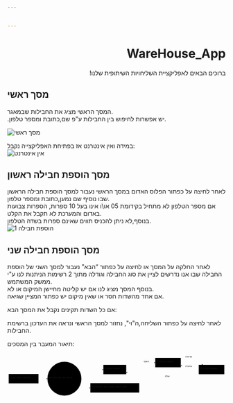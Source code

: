 ```yaml
---


---
```

<h1 dir="rtl" id="ddb">WareHouse_App</h1>
<p dir="rtl">ברוכים הבאים לאפליקציית השליחויות השיתופית שלנו!</p>
<h2 id="מסך-ראשי">מסך ראשי</h2>
<p>המסך הראשי מציג את החבילות שבמאגר.<br>
.יש אפשרות לחיפוש בין החבילות ע"פ שם,כתובת ומספר טלפון.</p>
<p><img src="https://github.com/shlomichi1351/WareHouse_App/blob/master/%D7%9E%D7%A1%D7%9A%20%D7%A8%D7%90%D7%A9%D7%99.jpg?raw=true" alt="מסך ראשי"></p>
<p>במידה ואין אינטרנט אז בפתיחת האפליקצייה נקבל:<br>
<img src="https://github.com/shlomichi1351/WareHouse_App/blob/master/%D7%90%D7%99%D7%9F_%D7%90%D7%99%D7%A0%D7%98%D7%A8%D7%A0%D7%98.jpg?raw=true" alt="אין אינטרנט"></p>
<h2 id="מסך-הוספת-חבילה-ראשון">מסך הוספת חבילה ראשון</h2>
<p>לאחר לחיצה על כפתור הפלוס האדום במסך הראשי נעבור למסך הוספת חבילה הראשון שבו נוסיף שם נמען,כתובת ומספר טלפון.<br>
אם מספר הטלפון לא מתחיל בקידומת 05 או\ו אינו בעל 10 ספרות, הספרות צבועות באדום והמערכת לא תקבל את הקלט.<br>
בנוסף,לא ניתן להכניס תווים שאינם ספרות בשדה הטלפון.<br>
<img src="https://github.com/shlomichi1351/WareHouse_App/blob/master/%D7%94%D7%95%D7%A1%D7%A4%D7%941.jpg?raw=true" alt="הוספת חבילה 1"></p>
<h2 id="מסך-הוספת-חבילה-שני">מסך הוספת חבילה שני</h2>
<p>לאחר החלקה על המסך או לחיצה על כפתור “הבא” נעבור למסך השני של הוספת החבילה שבו אנו נדרשים לציין את סוג החבילה וגודלה מתוך 2 רשימות הניתנות לנו ע"י ממשק המשתמש.<br>
בנוסף המסך מציג לנו אם יש קליטה מחיישן המיקום או לא.<br>
אם אחד מהשדות חסר או שאין מיקום יש כפתור המציין שגיאה.<br>
<img src="https://github.com/shlomichi1351/WareHouse_App/blob/master/%D7%94%D7%95%D7%A1%D7%A4%D7%942_%D7%9C%D7%90%D7%9E%D7%90%D7%95%D7%A9%D7%A8.jpg?raw=true" alt=""></p>
<p>אם כל השדות תקינים נקבל את המסך הבא:<br>
<img src="https://github.com/shlomichi1351/WareHouse_App/blob/master/%D7%94%D7%95%D7%A1%D7%A4%D7%942%D7%9E%D7%90%D7%95%D7%A9%D7%A8.jpg?raw=true" alt=""></p>
<p>לאחר לחיצה על כפתור השליחה,ה"וי", נחזור למסך הראשי ונראה את העדכון ברשימת החבילות.</p>
<p>תיאור המעבר בין המסכים:</p>
<div class="mermaid"><svg xmlns="http://www.w3.org/2000/svg" id="mermaid-svg-hC1lquW1J2CWaEJd" width="100%" style="max-width: 1223.4375px;" viewBox="0 0 1223.4375 243.734375"><g transform="translate(-12, -12)"><g class="output"><g class="clusters"></g><g class="edgePaths"><g class="edgePath" style="opacity: 1;"><path class="path" d="M186.75,152.5L211.75,152.5L236.75,152.5" marker-end="url(#arrowhead20877)" style="fill:none"></path><defs><marker id="arrowhead20877" viewBox="0 0 10 10" refX="9" refY="5" markerUnits="strokeWidth" markerWidth="8" markerHeight="6" orient="auto"><path d="M 0 0 L 10 5 L 0 10 z" class="arrowheadPath" style="stroke-width: 1; stroke-dasharray: 1, 0;"></path></marker></defs></g><g class="edgePath" style="opacity: 1;"><path class="path" d="M419.5920189322289,115.15717061758144L452.21875,101.25L550.0703125,101.25" marker-end="url(#arrowhead20878)" style="fill:none"></path><defs><marker id="arrowhead20878" viewBox="0 0 10 10" refX="9" refY="5" markerUnits="strokeWidth" markerWidth="8" markerHeight="6" orient="auto"><path d="M 0 0 L 10 5 L 0 10 z" class="arrowheadPath" style="stroke-width: 1; stroke-dasharray: 1, 0;"></path></marker></defs></g><g class="edgePath" style="opacity: 1;"><path class="path" d="M419.5920189322289,189.84282938241856L452.21875,203.75L477.21875,203.75" marker-end="url(#arrowhead20879)" style="fill:none"></path><defs><marker id="arrowhead20879" viewBox="0 0 10 10" refX="9" refY="5" markerUnits="strokeWidth" markerWidth="8" markerHeight="6" orient="auto"><path d="M 0 0 L 10 5 L 0 10 z" class="arrowheadPath" style="stroke-width: 1; stroke-dasharray: 1, 0;"></path></marker></defs></g><g class="edgePath" style="opacity: 1;"><path class="path" d="M678.1640625,87.59782328419786L795.90625,62.5L840.796875,62.5" marker-end="url(#arrowhead20880)" style="fill:none"></path><defs><marker id="arrowhead20880" viewBox="0 0 10 10" refX="9" refY="5" markerUnits="strokeWidth" markerWidth="8" markerHeight="6" orient="auto"><path d="M 0 0 L 10 5 L 0 10 z" class="arrowheadPath" style="stroke-width: 1; stroke-dasharray: 1, 0;"></path></marker></defs></g><g class="edgePath" style="opacity: 1;"><path class="path" d="M1084.3125,93.90319217196021L1034.1171875,88.75L983.921875,77.92829643888354" marker-end="url(#arrowhead20881)" style="fill:none"></path><defs><marker id="arrowhead20881" viewBox="0 0 10 10" refX="9" refY="5" markerUnits="strokeWidth" markerWidth="8" markerHeight="6" orient="auto"><path d="M 0 0 L 10 5 L 0 10 z" class="arrowheadPath" style="stroke-width: 1; stroke-dasharray: 1, 0;"></path></marker></defs></g><g class="edgePath" style="opacity: 1;"><path class="path" d="M983.921875,47.07170356111646L1034.1171875,36.25L1106.7035757211538,75" marker-end="url(#arrowhead20882)" style="fill:none"></path><defs><marker id="arrowhead20882" viewBox="0 0 10 10" refX="9" refY="5" markerUnits="strokeWidth" markerWidth="8" markerHeight="6" orient="auto"><path d="M 0 0 L 10 5 L 0 10 z" class="arrowheadPath" style="stroke-width: 1; stroke-dasharray: 1, 0;"></path></marker></defs></g><g class="edgePath" style="opacity: 1;"><path class="path" d="M1084.3125,127.33116778954123L1034.1171875,145.625L912.359375,145.625L795.90625,145.625L678.1640625,116.88394430357987" marker-end="url(#arrowhead20883)" style="fill:none"></path><defs><marker id="arrowhead20883" viewBox="0 0 10 10" refX="9" refY="5" markerUnits="strokeWidth" markerWidth="8" markerHeight="6" orient="auto"><path d="M 0 0 L 10 5 L 0 10 z" class="arrowheadPath" style="stroke-width: 1; stroke-dasharray: 1, 0;"></path></marker></defs></g></g><g class="edgeLabels"><g class="edgeLabel" transform="" style="opacity: 1;"><g transform="translate(0,0)" class="label"><foreignObject width="0" height="0"><div xmlns="http://www.w3.org/1999/xhtml" style="display: inline-block; white-space: nowrap;"><span class="edgeLabel"></span></div></foreignObject></g></g><g class="edgeLabel" transform="" style="opacity: 1;"><g transform="translate(0,0)" class="label"><foreignObject width="0" height="0"><div xmlns="http://www.w3.org/1999/xhtml" style="display: inline-block; white-space: nowrap;"><span class="edgeLabel"></span></div></foreignObject></g></g><g class="edgeLabel" transform="" style="opacity: 1;"><g transform="translate(0,0)" class="label"><foreignObject width="0" height="0"><div xmlns="http://www.w3.org/1999/xhtml" style="display: inline-block; white-space: nowrap;"><span class="edgeLabel"></span></div></foreignObject></g></g><g class="edgeLabel" transform="translate(795.90625,62.5)" style="opacity: 1;"><g transform="translate(-19.890625,-16.25)" class="label"><foreignObject width="39.78515625" height="32.5"><div xmlns="http://www.w3.org/1999/xhtml" style="display: inline-block; white-space: nowrap;"><span class="edgeLabel">הוסף</span></div></foreignObject></g></g><g class="edgeLabel" transform="translate(1034.1171875,88.75)" style="opacity: 1;"><g transform="translate(-25.1953125,-16.25)" class="label"><foreignObject width="50.390625" height="32.5"><div xmlns="http://www.w3.org/1999/xhtml" style="display: inline-block; white-space: nowrap;"><span class="edgeLabel">אחורה</span></div></foreignObject></g></g><g class="edgeLabel" transform="translate(1034.1171875,36.25)" style="opacity: 1;"><g transform="translate(-25.078125,-16.25)" class="label"><foreignObject width="50.15625" height="32.5"><div xmlns="http://www.w3.org/1999/xhtml" style="display: inline-block; white-space: nowrap;"><span class="edgeLabel">קדימה</span></div></foreignObject></g></g><g class="edgeLabel" transform="translate(912.359375,145.625)" style="opacity: 1;"><g transform="translate(-17.5546875,-16.25)" class="label"><foreignObject width="35.1171875" height="32.5"><div xmlns="http://www.w3.org/1999/xhtml" style="display: inline-block; white-space: nowrap;"><span class="edgeLabel">שלח</span></div></foreignObject></g></g></g><g class="nodes"><g class="node" id="Z" transform="translate(103.375,152.5)" style="opacity: 1;"><rect rx="0" ry="0" x="-83.375" y="-26.25" width="166.75" height="52.5"></rect><g class="label" transform="translate(0,0)"><g transform="translate(-73.375,-16.25)"><foreignObject width="146.7578125" height="32.5"><div xmlns="http://www.w3.org/1999/xhtml" style="display: inline-block; white-space: nowrap;">הפעלת האפליקציה</div></foreignObject></g></g></g><g class="node" id="Y" transform="translate(331.984375,152.5)" style="opacity: 1;"><circle x="-95.234375" y="-26.25" r="95.234375"></circle><g class="label" transform="translate(0,0)"><g transform="translate(-85.234375,-16.25)"><foreignObject width="170.46875" height="32.5"><div xmlns="http://www.w3.org/1999/xhtml" style="display: inline-block; white-space: nowrap;">בדיקה אם יש אינטרנט</div></foreignObject></g></g></g><g class="node" id="A" transform="translate(614.1171875,101.25)" style="opacity: 1;"><rect rx="0" ry="0" x="-64.046875" y="-26.25" width="128.09375" height="52.5"></rect><g class="label" transform="translate(0,0)"><g transform="translate(-54.046875,-16.25)"><foreignObject width="108.10546875" height="32.5"><div xmlns="http://www.w3.org/1999/xhtml" style="display: inline-block; white-space: nowrap;">תצוגת חבילות</div></foreignObject></g></g></g><g class="node" id="X" transform="translate(614.1171875,203.75)" style="opacity: 1;"><rect rx="0" ry="0" x="-136.8984375" y="-26.25" width="273.796875" height="52.5"></rect><g class="label" transform="translate(0,0)"><g transform="translate(-126.8984375,-16.25)"><foreignObject width="253.80859375" height="32.5"><div xmlns="http://www.w3.org/1999/xhtml" style="display: inline-block; white-space: nowrap;">מסך המציין שאין חיבור לאינטרנט</div></foreignObject></g></g></g><g class="node" id="B" transform="translate(912.359375,62.5)" style="opacity: 1;"><rect rx="0" ry="0" x="-71.5625" y="-26.25" width="143.125" height="52.5"></rect><g class="label" transform="translate(0,0)"><g transform="translate(-61.5625,-16.25)"><foreignObject width="123.125" height="32.5"><div xmlns="http://www.w3.org/1999/xhtml" style="display: inline-block; white-space: nowrap;">הוספת חבילה 1</div></foreignObject></g></g></g><g class="node" id="C" transform="translate(1155.875,101.25)" style="opacity: 1;"><rect rx="0" ry="0" x="-71.5625" y="-26.25" width="143.125" height="52.5"></rect><g class="label" transform="translate(0,0)"><g transform="translate(-61.5625,-16.25)"><foreignObject width="123.125" height="32.5"><div xmlns="http://www.w3.org/1999/xhtml" style="display: inline-block; white-space: nowrap;">הוספת חבילה 2</div></foreignObject></g></g></g></g></g></g></svg></div>
